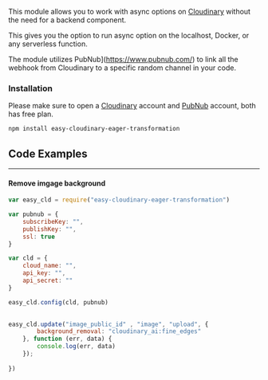 
This module allows you to work with async options on [Cloudinary](https://cloudinary.com/) without the need for a backend component. 

This gives you the option to run async option on the localhost, Docker, or any serverless function.

The module utilizes PubNub](https://www.pubnub.com/) to link all the webhook from Cloudinary to a specific random channel in your code.






### Installation

Please make sure to open a [Cloudinary](https://cloudinary.com/) account and [PubNub](https://www.pubnub.com/) account, both has free plan.
 
```sh
npm install easy-cloudinary-eager-transformation
```

## Code Examples
----

#### Remove imgage background

```js
var easy_cld = require("easy-cloudinary-eager-transformation")

var pubnub = {
    subscribeKey: "",
    publishKey: "",
    ssl: true
}

var cld = {
    cloud_name: "",
    api_key: "",
    api_secret: ""
}

easy_cld.config(cld, pubnub)

 
easy_cld.update("image_public_id" , "image", "upload", {
        background_removal: "cloudinary_ai:fine_edges"
    }, function (err, data) {
        console.log(err, data)
    });
        
})
```
